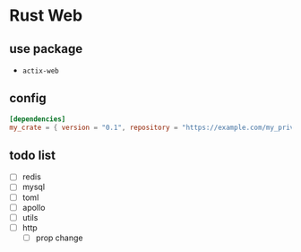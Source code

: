 # Rust Web
## use package

- `actix-web`
## config
```toml
[dependencies]
my_crate = { version = "0.1", repository = "https://example.com/my_private_repo" }
```

## todo list
- [ ] redis
- [ ] mysql
- [ ] toml 
- [ ] apollo
- [ ] utils
- [ ] http
  - [ ] prop change